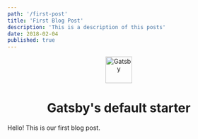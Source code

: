 ```yaml
---
path: '/first-post'
title: 'First Blog Post'
description: 'This is a description of this posts'
date: 2018-02-04
published: true
---
```


<p align="center">
  <a href="https://next.gatsbyjs.org">
    <img alt="Gatsby" src="https://www.gatsbyjs.org/monogram.svg" width="60" />
  </a>
</p>
<h1 align="center">
  Gatsby's default starter
</h1>

Hello! This is our first blog post.
